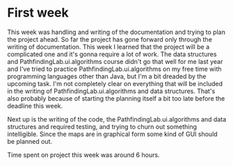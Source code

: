 # First week 

This week was handling and writing of the documentation and trying to plan the project ahead. So far the project has gone forward only through the writing of documentation. 
This week I learned that the project will be a complicated one and it's gonna require a lot of work. The data structures and PathfindingLab.ui.algorithms course didn't go that well for me last year and I've tried to practice PathfindingLab.ui.algorithms on my free time with programming languages other than Java, but I'm a bit dreaded by the upcoming task. I'm not completely clear on everything that will be included in the writing of PathfindingLab.ui.algorithms and data structures. That's also probably because of starting the planning itself a bit too late before the deadline this week. 

Next up is the writing of the code, the PathfindingLab.ui.algorithms and data structures and required testing, and trying to churn out something intelligible. Since the maps are in graphical form some kind of GUI should be planned out. 

Time spent on project this week was around 6 hours. 


